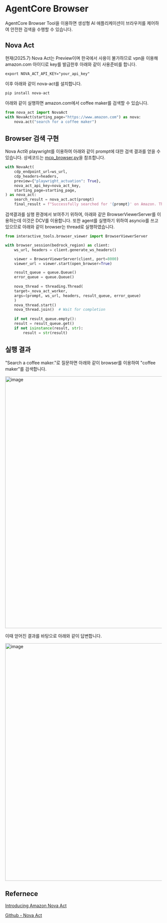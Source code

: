 # AgentCore Browser

AgentCore Browser Tool을 이용하면 생성형 AI 애플리케이션이 브라우저를 제어하여 안전한 검색을 수행할 수 있습니다.

## Nova Act
현재(2025.7) Nova Act는 Preview이며 한국에서 사용이 불가하므로 vpn을 이용해 amazon.com 아이디로 key를 발급한후 아래와 같이 사용준비를 합니다.

```text
export NOVA_ACT_API_KEY="your_api_key"
```

이후 아래와 같이 nova-act를 설치합니다.

```text
pip install nova-act
```

아래와 같이 실행하면 amazon.com에서 coffee maker를 검색할 수 있습니다.

```python
from nova_act import NovaAct
with NovaAct(starting_page="https://www.amazon.com") as nova:  
	nova.act("search for a coffee maker")
```

## Browser 검색 구현

Nova Act와 playwright를 이용하여 아래와 같이 prompt에 대한 검색 결과를 얻을 수 있습니다. 상세코드는 [mcp_browser.py](https://github.com/kyopark2014/mcp/blob/main/application/mcp_browser.py)을 참조합니다.

```python
with NovaAct(
    cdp_endpoint_url=ws_url,
    cdp_headers=headers,
    preview={"playwright_actuation": True},
    nova_act_api_key=nova_act_key,
    starting_page=starting_page,
) as nova_act:
    search_result = nova_act.act(prompt)    
    final_result = f"Successfully searched for '{prompt}' on Amazon. The search results are now visible in the browser. You can view the products, prices, and descriptions in the browser window."
```

검색결과를 실행 환경에서 보여주기 위하여, 아래와 같은 BrowserViewerServer를 이용하는데 이것은 DCV를 이용합니다. 또한 agent를 실행하기 위하여 asyncio를 쓰고 있으므로 아래와 같이 browser는 thread로 실행하였습니다.

```python
from interactive_tools.browser_viewer import BrowserViewerServer

with browser_session(bedrock_region) as client:
    ws_url, headers = client.generate_ws_headers()

    viewer = BrowserViewerServer(client, port=8000)
    viewer_url = viewer.start(open_browser=True)

    result_queue = queue.Queue()
    error_queue = queue.Queue()
    
    nova_thread = threading.Thread(
	target=_nova_act_worker,
	args=(prompt, ws_url, headers, result_queue, error_queue)
    )
    nova_thread.start()
    nova_thread.join()  # Wait for completion
    
    if not result_queue.empty():
	result = result_queue.get()	
	if not isinstance(result, str):
	    result = str(result)
```


## 실행 결과

"Search a coffee maker."로 질문하면 아래와 같이 browser를 이용하여 "coffee maker"를 검색합니다.

<img width="1217" height="808" alt="image" src="https://github.com/user-attachments/assets/3b2c9ae5-dc94-4d69-bbde-76a049c6b151" />

이때 얻어진 결과를 바탕으로 아래와 같이 답변합니다.

<img width="798" height="762" alt="image" src="https://github.com/user-attachments/assets/54e19bb1-a2de-4ce8-b958-4f2544a31a35" />


## Refernece

[Introducing Amazon Nova Act](https://labs.amazon.science/blog/nova-act)

[Github - Nova Act](https://labs.amazon.science/blog/nova-act)
